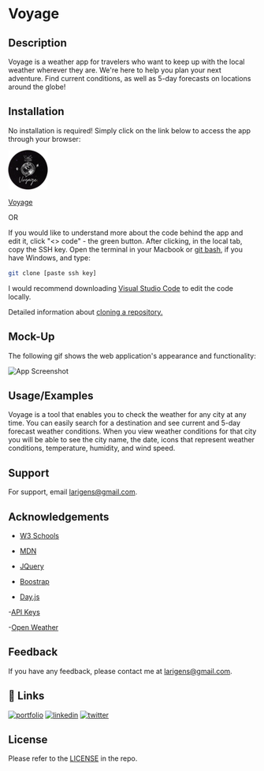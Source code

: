 # Voyage

## Description

Voyage is a weather app for travelers who want to keep up with the local weather wherever they are. We're here to help you plan your next adventure. Find current conditions, as well as 5-day forecasts on locations around the globe!

## Installation

No installation is required! Simply click on the link below to access the app through your browser:

<img src="./assets/favicon/apple-touch-icon.png" alt="logo" width="80px" height="80px">

[Voyage](https://larigens.github.io/voyage/)
    
OR

If you would like to understand more about the code behind the app and edit it, click "<> code" - the green button. After clicking, in the local tab, copy the SSH key. Open the terminal in your Macbook or [git bash](https://git-scm.com/downloads), if you have Windows, and type:

```bash
git clone [paste ssh key]
```

I would recommend downloading [Visual Studio Code](https://code.visualstudio.com/download) to edit the code locally. 

Detailed information about [cloning a repository.](https://docs.github.com/en/repositories/creating-and-managing-repositories/cloning-a-repository)

## Mock-Up

The following gif shows the web application's appearance and functionality:

![App Screenshot](./assets/images/demo.gif)

## Usage/Examples

Voyage is a tool that enables you to check the weather for any city at any time. You can easily search for a destination and see current and 5-day forecast weather conditions. When you view weather conditions for that city you will be able to see the city name, the date, icons that represent weather conditions, temperature, humidity, and wind speed.

## Support

For support, email larigens@gmail.com.

## Acknowledgements

- [W3 Schools](https://www.w3schools.com)

- [MDN](https://developer.mozilla.org/en-US/)
  
- [JQuery](https://api.jquery.com/)

- [Boostrap](https://getbootstrap.com/docs/5.2/getting-started/introduction/)
  
- [Day.js](https://day.js.org/docs/en/display/format)

-[API Keys](https://coding-boot-camp.github.io/full-stack/apis/how-to-use-api-keys)

-[Open Weather](https://openweathermap.org/forecast5)

## Feedback

If you have any feedback, please contact me at larigens@gmail.com.

## 🔗 Links

[![portfolio](https://img.shields.io/badge/my_portfolio-000?style=for-the-badge&logo=ko-fi&logoColor=white)](https://larigens.github.io/lari-gui/)
[![linkedin](https://img.shields.io/badge/linkedin-0A66C2?style=for-the-badge&logo=linkedin&logoColor=white)](https://www.linkedin.com/in/lari-gui/)
[![twitter](https://img.shields.io/badge/twitter-1DA1F2?style=for-the-badge&logo=twitter&logoColor=white)](https://twitter.com/coffeebr_eak)

## License

Please refer to the [LICENSE](https://choosealicense.com/licenses/mit/) in the repo.

